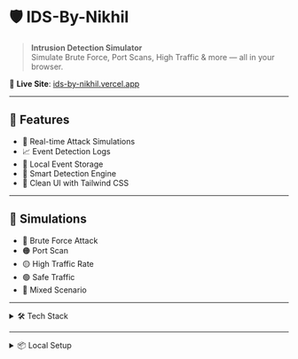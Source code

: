 # 🛡️ IDS-By-Nikhil

> **Intrusion Detection Simulator**  
> Simulate Brute Force, Port Scans, High Traffic & more — all in your browser.

🔗 **Live Site**: [ids-by-nikhil.vercel.app](https://ids-by-nikhil.vercel.app)

---

## 📌 Features

- 🚨 Real-time Attack Simulations
- 📈 Event Detection Logs
- 💾 Local Event Storage
- 🧠 Smart Detection Engine
- 🎨 Clean UI with Tailwind CSS

---

## 🧪 Simulations

- 🔴 Brute Force Attack
- 🟠 Port Scan
- 🟡 High Traffic Rate
- 🟢 Safe Traffic
- 🎲 Mixed Scenario

---

<details>
  <summary>🛠️ Tech Stack</summary>

- **Next.js (App Router)**
- **React**
- **Tailwind CSS**
- **API Routes for Detection**
- **Vercel Hosting**
</details>

---

<details>
  <summary>📦 Local Setup</summary>

```bash
git clone https://github.com/Nikhil2374/IDS-By-Nikhil.git
cd IDS-By-Nikhil
npm install
npm run dev
